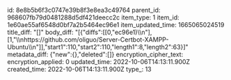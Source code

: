 id: 8e8b5b6f3c0747e39b8f3e8ea3c49764
parent_id: 968607fb79d0481288d5df421deecc2c
item_type: 1
item_id: 1e60ae55af6548d0bf7a2b5464ec96e1
item_updated_time: 1665065024519
title_diff: "[]"
body_diff: "[{\"diffs\":[[0,\"ec96e1)\\\n\"],[1,\"\\\nhttps://github.com/oliguo/Server-Certbot-XAMPP-Ubuntu\\\n\"]],\"start1\":110,\"start2\":110,\"length1\":8,\"length2\":63}]"
metadata_diff: {"new":{},"deleted":[]}
encryption_cipher_text: 
encryption_applied: 0
updated_time: 2022-10-06T14:13:11.900Z
created_time: 2022-10-06T14:13:11.900Z
type_: 13